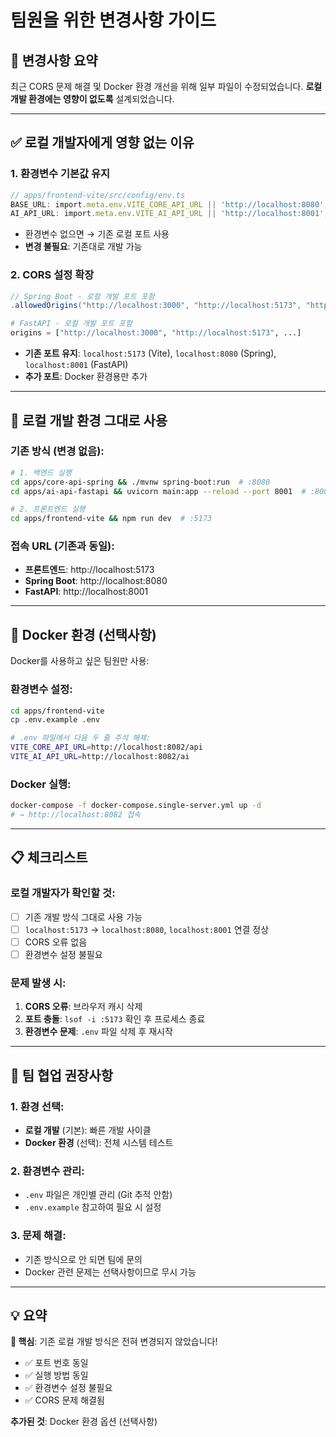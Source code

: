 # 팀원을 위한 변경사항 가이드

## 🔄 **변경사항 요약**

최근 CORS 문제 해결 및 Docker 환경 개선을 위해 일부 파일이 수정되었습니다.
**로컬 개발 환경에는 영향이 없도록** 설계되었습니다.

---

## ✅ **로컬 개발자에게 영향 없는 이유**

### 1. **환경변수 기본값 유지**
```typescript
// apps/frontend-vite/src/config/env.ts
BASE_URL: import.meta.env.VITE_CORE_API_URL || 'http://localhost:8080',
AI_API_URL: import.meta.env.VITE_AI_API_URL || 'http://localhost:8001',
```
- 환경변수 없으면 → 기존 로컬 포트 사용
- **변경 불필요**: 기존대로 개발 가능

### 2. **CORS 설정 확장**
```java
// Spring Boot - 로컬 개발 포트 포함
.allowedOrigins("http://localhost:3000", "http://localhost:5173", "http://127.0.0.1:3000")
```
```python
# FastAPI - 로컬 개발 포트 포함  
origins = ["http://localhost:3000", "http://localhost:5173", ...]
```
- **기존 포트 유지**: `localhost:5173` (Vite), `localhost:8080` (Spring), `localhost:8001` (FastAPI)
- **추가 포트**: Docker 환경용만 추가

---

## 🚀 **로컬 개발 환경 그대로 사용**

### 기존 방식 (변경 없음):
```bash
# 1. 백엔드 실행
cd apps/core-api-spring && ./mvnw spring-boot:run  # :8080
cd apps/ai-api-fastapi && uvicorn main:app --reload --port 8001  # :8001

# 2. 프론트엔드 실행
cd apps/frontend-vite && npm run dev  # :5173
```

### 접속 URL (기존과 동일):
- **프론트엔드**: http://localhost:5173
- **Spring Boot**: http://localhost:8080  
- **FastAPI**: http://localhost:8001

---

## 🐳 **Docker 환경 (선택사항)**

Docker를 사용하고 싶은 팀원만 사용:

### 환경변수 설정:
```bash
cd apps/frontend-vite
cp .env.example .env

# .env 파일에서 다음 두 줄 주석 해제:
VITE_CORE_API_URL=http://localhost:8082/api
VITE_AI_API_URL=http://localhost:8082/ai
```

### Docker 실행:
```bash
docker-compose -f docker-compose.single-server.yml up -d
# → http://localhost:8082 접속
```

---

## 📋 **체크리스트**

### 로컬 개발자가 확인할 것:
- [ ] 기존 개발 방식 그대로 사용 가능
- [ ] `localhost:5173` → `localhost:8080`, `localhost:8001` 연결 정상
- [ ] CORS 오류 없음
- [ ] 환경변수 설정 불필요

### 문제 발생 시:
1. **CORS 오류**: 브라우저 캐시 삭제
2. **포트 충돌**: `lsof -i :5173` 확인 후 프로세스 종료
3. **환경변수 문제**: `.env` 파일 삭제 후 재시작

---

## 🤝 **팀 협업 권장사항**

### 1. **환경 선택**:
- **로컬 개발** (기본): 빠른 개발 사이클
- **Docker 환경** (선택): 전체 시스템 테스트

### 2. **환경변수 관리**:
- `.env` 파일은 개인별 관리 (Git 추적 안함)
- `.env.example` 참고하여 필요 시 설정

### 3. **문제 해결**:
- 기존 방식으로 안 되면 팀에 문의
- Docker 관련 문제는 선택사항이므로 무시 가능

---

## 💡 **요약**

**🎯 핵심**: 기존 로컬 개발 방식은 전혀 변경되지 않았습니다!

- ✅ 포트 번호 동일
- ✅ 실행 방법 동일  
- ✅ 환경변수 설정 불필요
- ✅ CORS 문제 해결됨

**추가된 것**: Docker 환경 옵션 (선택사항) 